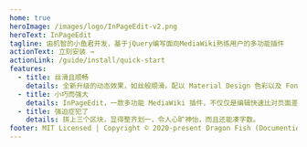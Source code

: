```yaml
---
home: true
heroImage: /images/logo/InPageEdit-v2.png
heroText: InPageEdit
tagline: 由机智的小鱼君开发，基于jQuery编写面向MediaWiki熟练用户的多功能插件
actionText: 立刻安装 →
actionLink: /guide/install/quick-start
features:
  - title: 丝滑且顺畅
    details: 全新升级的动态效果，如丝般顺滑。配以 Material Design 色彩以及 FontAwesome。给您全新编辑体验，编辑从未如此愉快！
  - title: 小巧而强大
    details: InPageEdit，一款多功能 MediaWiki 插件，不仅仅是编辑快速比对页面差异、快速重定向、快速移动页面……汇聚大量常用功能，辅以强大的 API，让你无需再打开一堆标签页！
  - title: 强迫症犯了
    details: 拼上三个区块，显得整齐划一，令人心旷神怡，而且还能凑字数。
footer: MIT Licensed | Copyright © 2020-present Dragon Fish (Documentions)
---
```

